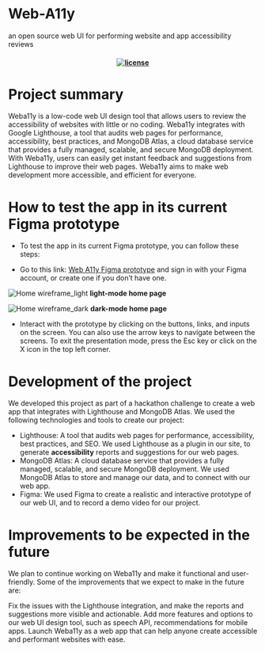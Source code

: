 # Web-A11y
an open source web UI for performing website and app accessibility reviews

<h4 align="center">
  <a href="https://opensource.org/licenses/Apache-2.0">
    <img src="https://img.shields.io/badge/apache%202.0-blue.svg?style=flat-square&label=license" alt="license">
  </a>
</h4>

# Project summary
Weba11y is a low-code web UI design tool that allows users to review the accessibility of websites with little or no coding. Weba11y integrates with Google Lighthouse, a tool that audits web pages for performance, accessibility, best practices, and MongoDB Atlas, a cloud database service that provides a fully managed, scalable, and secure MongoDB deployment. With Weba11y, users can easily get instant feedback and suggestions from Lighthouse to improve their web pages. Weba11y aims to make web development more accessible, and efficient for everyone.

# How to test the app in its current Figma prototype
- To test the app in its current Figma prototype, you can follow these steps:

- Go to this link: <a href="https://www.figma.com/proto/dP4GFkxhqALtqqzypZgWKc/WebA11y?page-id=1%3A31&type=design&node-id=9-2&viewport=585%2C7%2C0.11&t=PQoscQ1HO8oPrWpF-1&scaling=contain&starting-point-node-id=9%3A2&mode=design">Web A11y Figma prototype</a> and sign in with your Figma account, or create one if you don’t have one.

![Home wireframe_light](https://github.com/dottymatrix/WebA11y/assets/102636953/01334f46-9122-4621-ac3a-da97d912c4f1)
**light-mode home page**

![Home wireframe_dark](https://github.com/dottymatrix/WebA11y/assets/102636953/7fa4c5f3-c3f0-4d7a-baac-e5f06b70c411)
**dark-mode home page**

- Interact with the prototype by clicking on the buttons, links, and inputs on the screen. You can also use the arrow keys to navigate between the screens.
To exit the presentation mode, press the Esc key or click on the X icon in the top left corner.

# Development of the project
We developed this project as part of a hackathon challenge to create a web app that integrates with Lighthouse and MongoDB Atlas. We used the following technologies and tools to create our project:
- Lighthouse: A tool that audits web pages for performance, accessibility, best practices, and SEO. We used Lighthouse as a plugin in our site, to generate **accessibility** reports and suggestions for our web pages.
- MongoDB Atlas: A cloud database service that provides a fully managed, scalable, and secure MongoDB deployment. We used MongoDB Atlas to store and manage our data, and to connect with our web app.
- Figma: We used Figma to create a realistic and interactive prototype of our web UI, and to record a demo video for our project.

# Improvements to be expected in the future
We plan to continue working on Weba11y and make it functional and user-friendly. Some of the improvements that we expect to make in the future are:

Fix the issues with the Lighthouse integration, and make the reports and suggestions more visible and actionable.
Add more features and options to our web UI design tool, such as speech API, recommendations for mobile apps.
Launch Weba11y as a web app that can help anyone create accessible and performant websites with ease.
